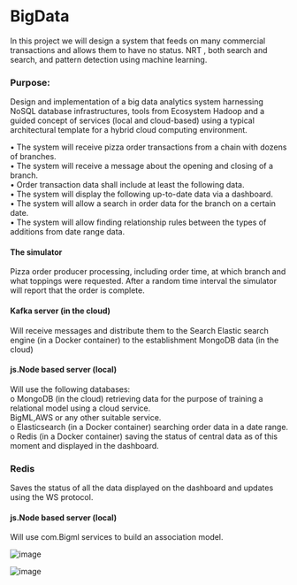 # BigData

In this project we will design a system that feeds on many commercial transactions and allows them to have no status.
NRT , both search and search, and pattern detection using machine learning.

### Purpose:
Design and implementation of a big data analytics system harnessing NoSQL database infrastructures, tools from Ecosystem Hadoop
and a guided concept of services (local and cloud-based) using a typical architectural template for a hybrid cloud computing environment.

• The system will receive pizza order transactions from a chain with dozens of branches.<br />
• The system will receive a message about the opening and closing of a branch.<br />
• Order transaction data shall include at least the following data.<br />
• The system will display the following up-to-date data via a dashboard.<br />
• The system will allow a search in order data for the branch on a certain date.<br />
• The system will allow finding relationship rules between the types of additions from date range data.<br />

#### The simulator
Pizza order producer processing, including order time, at which branch and what toppings were requested. After a random time interval the simulator will report that the order is complete.

#### Kafka server (in the cloud)
  Will receive messages and distribute them to the Search Elastic search engine (in a Docker container) to the establishment MongoDB data (in the cloud)

#### js.Node based server (local)
  Will use the following databases:<br />
o MongoDB (in the cloud) retrieving data for the purpose of training a relational model using a cloud service.<br />
  BigML,AWS or any other suitable service.<br />
o Elasticsearch (in a Docker container) searching order data in a date range.<br />
o Redis (in a Docker container) saving the status of central data as of this moment and displayed in the dashboard.<br />

### Redis
Saves the status of all the data displayed on the dashboard and updates using the WS protocol.

#### js.Node based server (local)
  Will use com.Bigml services to build an association model.
  
  
  ![image](https://user-images.githubusercontent.com/93525881/226264941-3dab1793-f32a-4210-8516-1d24d16e179c.png)
  
  ![image](https://user-images.githubusercontent.com/93525881/226265003-59ac3df7-8e15-4bba-8af1-ee7767079eef.png)

